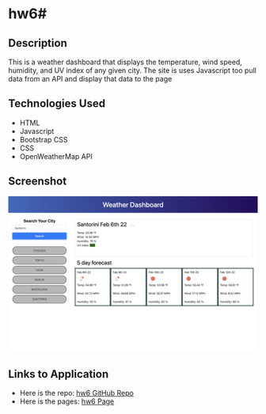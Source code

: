 # hw6#

## Description

This is a weather dashboard that displays the temperature, wind speed, humidity, and UV index of any given city. The site is uses Javascript too pull data from an API and display that data to the page

## Technologies Used

-   HTML
-   Javascript
-   Bootstrap CSS
-   CSS
-   OpenWeatherMap API

## Screenshot

![A screenshot of the website](./images/WeatherDashboard.png)

## Links to Application

-   Here is the repo: [hw6 GitHub Repo](https://github.com/Jonchirinos/hw6)
-   Here is the pages: [hw6 Page](https://jonchirinos.github.io/hw6/)

